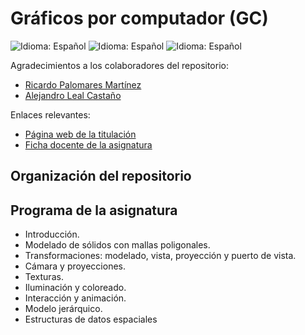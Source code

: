 # Gráficos por computador (GC)

![Idioma: Español](https://img.shields.io/badge/Idioma-Español-green.svg)
![Idioma: Español](https://img.shields.io/badge/Año_académico-2022/2023-blue.svg)
![Idioma: Español](https://img.shields.io/badge/Curso_académico-Primer_curso-blue.svg)

Agradecimientos a los colaboradores del repositorio:

- [Ricardo Palomares Martínez](https://github.com/RickieES)
- [Alejandro Leal Castaño](https://github.com/alejleal)

Enlaces relevantes:

- [Página web de la titulación](https://informatica.ucm.es/master-en-ingenieria-informatica)
- [Ficha docente de la asignatura](docs/fichaDocente.pdf)

## Organización del repositorio

## Programa de la asignatura

- Introducción.
- Modelado de sólidos con mallas poligonales.
- Transformaciones: modelado, vista, proyección y puerto de vista.
- Cámara y proyecciones.
- Texturas.
- Iluminación y coloreado.
- Interacción y animación.
- Modelo jerárquico.
- Estructuras de datos espaciales
